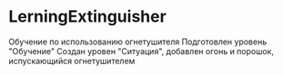# LerningExtinguisher
Обучение по использованию огнетушителя
Подготовлен уровень "Обучение"
Создан уровен "Ситуация", добавлен огонь и порошок, испускающийся огнетушителем 
